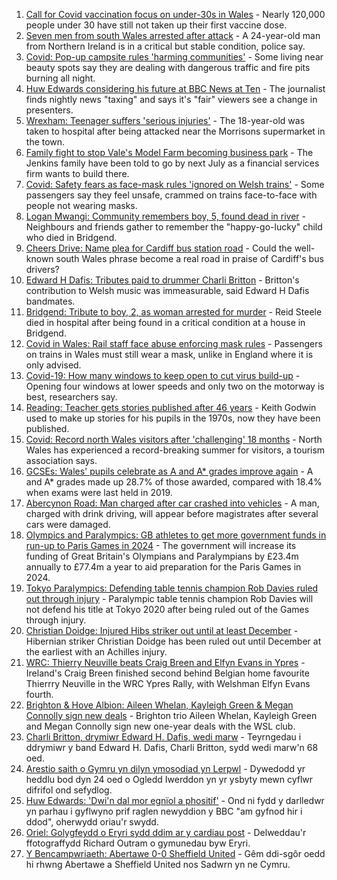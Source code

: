1. [Call for Covid vaccination focus on under-30s in Wales](https://www.bbc.co.uk/news/uk-wales-58224626) - Nearly 120,000 people under 30 have still not taken up their first vaccine dose.
2. [Seven men from south Wales arrested after attack](https://www.bbc.co.uk/news/uk-northern-ireland-58221966) - A 24-year-old man from Northern Ireland is in a critical but stable condition, police say.
3. [Covid: Pop-up campsite rules 'harming communities'](https://www.bbc.co.uk/news/uk-wales-58009261) - Some living near beauty spots say they are dealing with dangerous traffic and fire pits burning all night.
4. [Huw Edwards considering his future at BBC News at Ten](https://www.bbc.co.uk/news/uk-wales-58224273) - The journalist finds nightly news "taxing" and says it's "fair" viewers see a change in presenters.
5. [Wrexham: Teenager suffers 'serious injuries'](https://www.bbc.co.uk/news/uk-wales-58224091) - The 18-year-old was taken to hospital after being attacked near the Morrisons supermarket in the town.
6. [Family fight to stop Vale's Model Farm becoming business park](https://www.bbc.co.uk/news/uk-wales-58217398) - The Jenkins family have been told to go by next July as a financial services firm wants to build there.
7. [Covid: Safety fears as face-mask rules 'ignored on Welsh trains'](https://www.bbc.co.uk/news/uk-wales-58144669) - Some passengers say they feel unsafe, crammed on trains face-to-face with people not wearing masks.
8. [Logan Mwangi: Community remembers boy, 5, found dead in river](https://www.bbc.co.uk/news/uk-wales-58213255) - Neighbours and friends gather to remember the "happy-go-lucky" child who died in Bridgend.
9. [Cheers Drive: Name plea for Cardiff bus station road](https://www.bbc.co.uk/news/uk-wales-58216521) - Could the well-known south Wales phrase become a real road in praise of Cardiff's bus drivers?
10. [Edward H Dafis: Tributes paid to drummer Charli Britton](https://www.bbc.co.uk/news/uk-wales-58223168) - Britton's contribution to Welsh music was immeasurable, said Edward H Dafis bandmates.
11. [Bridgend: Tribute to boy, 2, as woman arrested for murder](https://www.bbc.co.uk/news/uk-wales-58194706) - Reid Steele died in hospital after being found in a critical condition at a house in Bridgend.
12. [Covid in Wales: Rail staff face abuse enforcing mask rules](https://www.bbc.co.uk/news/uk-wales-58205655) - Passengers on trains in Wales must still wear a mask, unlike in England where it is only advised.
13. [Covid-19: How many windows to keep open to cut virus build-up](https://www.bbc.co.uk/news/uk-wales-58204733) - Opening four windows at lower speeds and only two on the motorway is best, researchers say.
14. [Reading: Teacher gets stories published after 46 years](https://www.bbc.co.uk/news/uk-wales-58189969) - Keith Godwin used to make up stories for his pupils in the 1970s, now they have been published.
15. [Covid: Record north Wales visitors after 'challenging' 18 months](https://www.bbc.co.uk/news/uk-wales-58201388) - North Wales has experienced a record-breaking summer for visitors, a tourism association says.
16. [GCSEs: Wales' pupils celebrate as A and A* grades improve again](https://www.bbc.co.uk/news/uk-wales-58191705) - A and A* grades made up 28.7% of those awarded, compared with 18.4% when exams were last held in 2019.
17. [Abercynon Road: Man charged after car crashed into vehicles](https://www.bbc.co.uk/news/uk-wales-58184062) - A man, charged with drink driving, will appear before magistrates after several cars were damaged.
18. [Olympics and Paralympics: GB athletes to get more government funds in run-up to Paris Games in 2024](https://www.bbc.co.uk/sport/58222726) - The government will increase its funding of Great Britain's Olympians and Paralympians by £23.4m annually to £77.4m a year to aid preparation for the Paris Games in 2024.
19. [Tokyo Paralympics: Defending table tennis champion Rob Davies ruled out through injury](https://www.bbc.co.uk/sport/disability-sport/58220983) - Paralympic table tennis champion Rob Davies will not defend his title at Tokyo 2020 after being ruled out of the Games through injury.
20. [Christian Doidge: Injured Hibs striker out until at least December](https://www.bbc.co.uk/sport/football/58223008) - Hibernian striker Christian Doidge has been ruled out until December at the earliest with an Achilles injury.
21. [WRC: Thierry Neuville beats Craig Breen and Elfyn Evans in Ypres](https://www.bbc.co.uk/sport/motorsport/58221373) - Ireland's Craig Breen finished second behind Belgian home favourite Thierrry Neuville in the WRC Ypres Rally, with Welshman Elfyn Evans fourth.
22. [Brighton & Hove Albion: Aileen Whelan, Kayleigh Green & Megan Connolly sign new deals](https://www.bbc.co.uk/sport/football/58222056) - Brighton trio Aileen Whelan, Kayleigh Green and Megan Connolly sign new one-year deals with the WSL club.
23. [Charli Britton, drymiwr Edward H. Dafis, wedi marw](https://www.bbc.co.uk/newyddion/58209274) - Teyrngedau i ddrymiwr y band Edward H. Dafis, Charli Britton, sydd wedi marw'n 68 oed.
24. [Arestio saith o Gymru yn dilyn ymosodiad yn Lerpwl](https://www.bbc.co.uk/newyddion/58225608) - Dywedodd yr heddlu bod dyn 24 oed o Ogledd Iwerddon yn yr ysbyty mewn cyflwr difrifol ond sefydlog.
25. [Huw Edwards: 'Dwi'n dal mor egnïol a phositif'](https://www.bbc.co.uk/newyddion/58209276) - Ond ni fydd y darlledwr yn parhau i gyflwyno prif raglen newyddion y BBC "am gyfnod hir i ddod", oherwydd oriau'r swydd.
26. [Oriel: Golygfeydd o Eryri sydd ddim ar y cardiau post](https://www.bbc.co.uk/newyddion/58089792) - Delweddau'r ffotograffydd Richard Outram o gymunedau byw Eryri.
27. [Y Bencampwriaeth: Abertawe 0-0 Sheffield United](https://www.bbc.co.uk/newyddion/58209273) - Gêm ddi-sgôr oedd hi rhwng Abertawe a Sheffield United nos Sadwrn yn ne Cymru.

